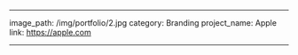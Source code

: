 ---

image_path: /img/portfolio/2.jpg
category: Branding
project_name: Apple
link: https://apple.com

---